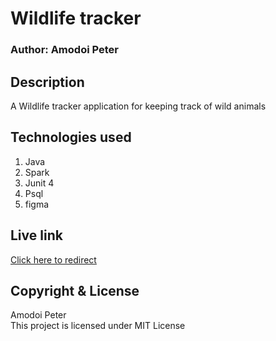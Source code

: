 # Wildlife tracker
### Author: Amodoi Peter
## Description
A Wildlife tracker application for keeping track of wild animals

## Technologies used

1. Java 
2. Spark
3. Junit 4
4. Psql
5. figma


## Live link

[Click here to redirect](https://github.com/amodoipeter/Ranger_tracker.git)


## Copyright & License

Amodoi Peter <br>
This project is licensed under MIT License 


